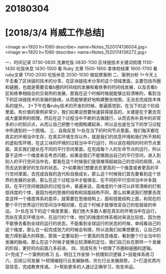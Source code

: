 # 20180304

# [2018/3/4 肖威工作总结]
<image w=1920 h=1080 describe= name=Notes_1520174136004.jpg>
<image w=1920 h=1080 describe= name=Notes_1520174136272.jpg>

一、时间记录
0730-0830 洗漱吃饭
0830-1130 区块链技术关键词梳理
1130-1430 吃饭休息
1430-1500 看 Ruby 文章
1500-1600 拿体检结果
1600-1700 看 ruby文章
1700-2030 吃饭休息
2030-1030 做投票案例
二、案例分析
1+今天上午去看了区块链的技术的分享，在区块链技术分享的这个领域里面，主要包括币圈和链圈，也就是需要去看b圈的时间线的发展和看练拳的时间线发展，以及去看b区和练拳相结合的交易所的发展，那我在这个时候时候就能够比较清晰的，看到当下的区块链技术的发展的脉络，从而能够更好地构建整张地图，无法去完成技术体系的提升。
2+下午在看ruby技术的开发的时候，普遍感觉到，在当下的这个阶段里面，有价值的案例非常少，我们如果说想要快速获得提高的，关键是在于要去完成大量案例的梳理，然后在这个过程当中不断的去做践行，从而去弥补其中的非常多的小的知识点，从而让自己把整个地图构建起来，所以这也是在当下的学习过程中所遇到的一个困境。
三、自我反思
1+处在当下的时间节点里面，我们每天都在真实的环境当中生存，在真实环境生存以外，就是我们的信息环境和我们所不熟知的虚拟性环境，在这三块的环境的过程当中平行运行，所以说在相同的时间节点里面，其实我们是处在不同的平行空间里面，在完成每个人的生命节点的运行，所以基于这样一个维度来去考虑问题，如果说我们不能够跳出自己的平行空间，进入到别人的平行空间当中去，那我在这个时候我们是很难得超越自己的空间的局限，从而去达到更好的生存的状态。
2+如果我们想要去在更高的一个维度或者更高的平行空间里面，去完成自我的迭代和自我成长，那么这个时候我们首先要看到这个世界的发展的全貌，那么在这个过程当中才能够去，在不同的平行空间当中许多跳跃，在平行空间做跳跃的过程当中，普遍来说，高维度的个体可以非常清晰的打倒低纬度的个体，是因为他的思维的结构和技能结构不同，那么如果说我们想要去改变这样一个维度体系的差异，就需要在思维结构上，面和技能结构上面，和现在的整个平行世界运行的空间当中相对接，在这个时候才能够改变自己的低层级的命运。
3+处在当下的这个维度里面，我们绝大多数人都在真实的环境当中在运行，而处在真实环境当中，在运行的个体，他们的维度的体系相对来说比较低，因为他不能够去看到全球的运行的状态，不能看到全球运行的状态的时候，单纯看自己的这个维度，那么在一起完成张力的时候会有限，所以说我们如果想要去，让自己的能力得到最大的释放，那我一定要站到一个更高的信息维度，看到整个行业当中的发展的脉络，那么在这个时候才能够比较清晰的定位，我们自己处在那样一个发展的阶段，更好的向前面几多前进。
四、完成任务
1+梳理了币圈和链圈的逻辑。
2+完成了一个案例的练习
五、明日工作安排
1+梳理知识逻辑
2+技能体系练习
六、后续公司发展
1+梳理编程行业发展脉络，优化行业发展趋势。
2+打造优质内容信息，完成教育传递。
3+帮助更多的人通过正确学习，改变命运。
